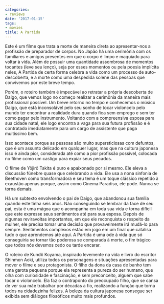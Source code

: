 ```yaml
---
categories:
- reviews
date: '2017-01-15'
tags:
- movies
title: A Partida
---
```


Este é um filme que trata a morte de maneira direta ao apresentar-nos a profissão de preparador de corpos. No Japão há uma cerimônia com os familiares e amigos presentes em que o corpo é limpo e maquiado para voltar à vida. Além de possuir uma quantidade assombrosa de momentos tocantes (leve seu lenço), seja por esses momentos ou pela poesia implícita neles, A Partida de certa forma celebra a vida como um processo de auto-descoberta, e a morte como uma despedida solene das pessoas que convivemos por este breve tempo.

Porém, o roteiro também é impecável ao retratar a própria descoberta de Daigo, que vemos logo no começo realizar a cerimônia da maneira mais profissional possível. Um breve retorno no tempo e conhecemos o músico Daigo, que está inconsolável pelo seu sonho de tocar violoncelo pelo mundo ter encontrar a realidade dura quando fica sem emprego e sem ter como pagar pelo instrumento. Voltando com a compreensiva esposa para sua cidade natal, ele logo encontra a vaga para sua futura profissão e é contratado imediatamente para um cargo de assistente que paga muitíssimo bem.

Isso acontece porque as pessoas são muito supersticiosas com defuntos, que é um assunto delicado em qualquer lugar, mas que na cultura japonesa isso é ainda pior, considerada até como a pior profissão possível, colocada no filme como um castigo para expiar seus pecados.

O filme de Yôjirô Takita é puro e apaixonado por si mesmo. Ele eleva a discussão fúnebre quase que celebrando a vida. Ele usa a nona sinfonia de Beethoven como transformadora e seu tema é um toque clássico repetido à exaustão apenas porque, assim como Cinema Paradiso, ele pode. Nunca se torna demais.

Há um subtexto envolvendo o pai de Daigo, que abandonou sua família quando este tinha seis anos. Não conseguindo se lembrar da face de seu pai, esta é uma mágoa que o acompanha em toda sua vida e torna difícil que este expresse seus sentimentos até para sua esposa. Depois de algumas reviravoltas importantes, em que ele reconquista o respeito da mulher, ele precisa tomar uma decisão que provavelmente irá mudá-lo para sempre. Sentimentos complexos estão em jogo em um final que catalisa tudo o que aprendemos até aqui. A Partida é uma ode à vida que só conseguiria se tornar tão poderosa se comparada à morte, o fim trágico que todos nós devemos cedo ou tarde encarar.

O roteiro de Kundô Koyama, inspirado levemente na vida e livro do escritor Shinmon Aoki, utiliza todos os personagens e situações apresentadas para mover o filme e seu protagonista. O filho da dona da casa de banho tem uma garota pequena porque ela representa a pureza do ser humano, que olha com curiosidade e fascinação, e sem preconceito, alguém que sabe tocar o violoncelo. Ela faz o contraponto do preocupado filho, que se cansa de ver sua mãe trabalhar por décadas a fio, realizando a função que torna todos na cidadezinha felizes. A beleza da cultura japonesa consegue ser exibida sem diálogos filosóficos muito mais profundos.
